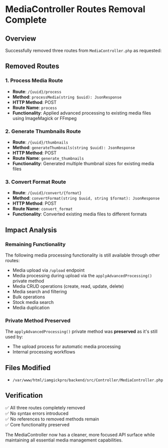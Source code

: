 # MediaController Routes Removal Complete

## Overview
Successfully removed three routes from `MediaController.php` as requested:

## Removed Routes

### 1. Process Media Route
- **Route**: `/{uuid}/process`
- **Method**: `processMedia(string $uuid): JsonResponse`
- **HTTP Method**: POST
- **Route Name**: `process`
- **Functionality**: Applied advanced processing to existing media files using ImageMagick or FFmpeg

### 2. Generate Thumbnails Route
- **Route**: `/{uuid}/thumbnails`
- **Method**: `generateThumbnails(string $uuid): JsonResponse`
- **HTTP Method**: POST
- **Route Name**: `generate_thumbnails`
- **Functionality**: Generated multiple thumbnail sizes for existing media files

### 3. Convert Format Route
- **Route**: `/{uuid}/convert/{format}`
- **Method**: `convertFormat(string $uuid, string $format): JsonResponse`
- **HTTP Method**: POST
- **Route Name**: `convert_format`
- **Functionality**: Converted existing media files to different formats

## Impact Analysis

### Remaining Functionality
The following media processing functionality is still available through other routes:
- Media upload via `/upload` endpoint
- Media processing during upload via the `applyAdvancedProcessing()` private method
- Media CRUD operations (create, read, update, delete)
- Media search and filtering
- Bulk operations
- Stock media search
- Media duplication

### Private Method Preserved
The `applyAdvancedProcessing()` private method was **preserved** as it's still used by:
- The upload process for automatic media processing
- Internal processing workflows

## Files Modified
- `/var/www/html/iamgickpro/backend/src/Controller/MediaController.php`

## Verification
✅ All three routes completely removed  
✅ No syntax errors introduced  
✅ No references to removed methods remain  
✅ Core functionality preserved

The MediaController now has a cleaner, more focused API surface while maintaining all essential media management capabilities.
